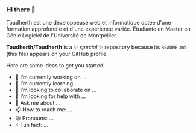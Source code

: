 ### Hi there 👋

Toudherth est une développeuse web et informatique dotée d'une formation approfondie et d'une expérience variée. Etudiante en Master en Génie Logiciel de l'Université de Montpellier.


**Toudherth/Toudherth** is a ✨ _special_ ✨ repository because its `README.md` (this file) appears on your GitHub profile.

Here are some ideas to get you started:

- 🔭 I’m currently working on ...
- 🌱 I’m currently learning ...
- 👯 I’m looking to collaborate on ...
- 🤔 I’m looking for help with ...
- 💬 Ask me about ...
- 📫 How to reach me: ...
- 😄 Pronouns: ...
- ⚡ Fun fact: ...




